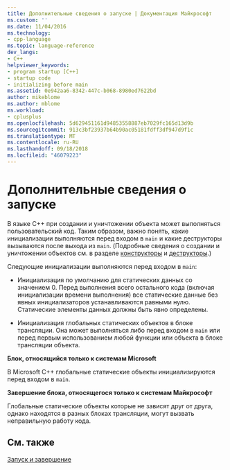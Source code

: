 ```yaml
---
title: Дополнительные сведения о запуске | Документация Майкрософт
ms.custom: ''
ms.date: 11/04/2016
ms.technology:
- cpp-language
ms.topic: language-reference
dev_langs:
- C++
helpviewer_keywords:
- program startup [C++]
- startup code
- initializing before main
ms.assetid: 0e942aa6-8342-447c-b068-8980ed7622bd
author: mikeblome
ms.author: mblome
ms.workload:
- cplusplus
ms.openlocfilehash: 5d629451161d94853558887eb7029fc165d13d9b
ms.sourcegitcommit: 913c3bf23937b64b90ac05181fdff3df947d9f1c
ms.translationtype: MT
ms.contentlocale: ru-RU
ms.lasthandoff: 09/18/2018
ms.locfileid: "46079223"
---
```

# <a name="additional-startup-considerations"></a>Дополнительные сведения о запуске

В языке C++ при создании и уничтожении объекта может выполняться пользовательский код. Таким образом, важно понять, какие инициализации выполняются перед входом в `main` и какие деструкторы вызываются после выхода из `main`. (Подробные сведения о создании и уничтожении объектов см. в разделе [конструкторы](../cpp/constructors-cpp.md) и [деструкторы](../cpp/destructors-cpp.md).)

Следующие инициализации выполняются перед входом в `main`:

- Инициализация по умолчанию для статических данных со значением 0. Перед выполнения всего остального кода (включая инициализации времени выполнения) все статические данные без явных инициализаторов устанавливаются равными нулю. Статические элементы данных должны быть явно определены.

- Инициализация глобальных статических объектов в блоке трансляции. Она может выполняться либо перед входом в `main` или перед первым использованием любой функции или объекта в блоке трансляции объекта.

**Блок, относящийся только к системам Microsoft**

В Microsoft C++ глобальные статические объекты инициализируются перед входом в `main`.

**Завершение блока, относящегося только к системам Майкрософт**

Глобальные статические объекты которые не зависят друг от друга, однако находятся в разных блоках трансляции, могут вызвать неправильную работу кода.

## <a name="see-also"></a>См. также

[Запуск и завершение](../cpp/startup-and-termination-cpp.md)